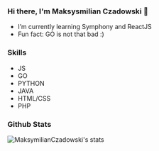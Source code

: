 ### Hi there, I'm Maksysmilian Czadowski 👋


- I’m currently learning Symphony and ReactJS
- Fun fact: GO is not that bad :)

### Skills

- JS
- GO
- PYTHON
- JAVA
- HTML/CSS
- PHP

### Github Stats

![MaksymilianCzadowski's stats](https://github-readme-stats.vercel.app/api?username=MaksymilianCzadowski&count_private=true&show_icons=true&theme=dracula) 


